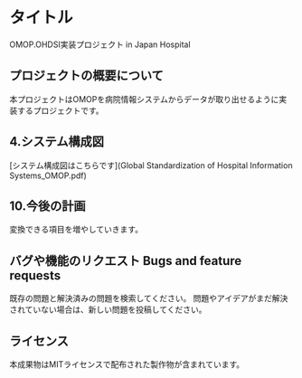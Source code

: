 # タイトル
OMOP.OHDSI実装プロジェクト in Japan Hospital

## プロジェクトの概要について
本プロジェクトはOMOPを病院情報システムからデータが取り出せるように実装するプロジェクトです。

## 4.システム構成図
[システム構成図はこちらです](Global Standardization of Hospital Information Systems_OMOP.pdf)


## 10.今後の計画
変換できる項目を増やしていきます。
## バグや機能のリクエスト Bugs and feature requests
既存の問題と解決済みの問題を検索してください。 問題やアイデアがまだ解決されていない場合は、新しい問題を投稿してください。

## ライセンス
本成果物はMITライセンスで配布された製作物が含まれています。
